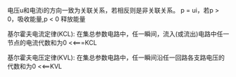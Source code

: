 电压u和电流i的方向一致为关联关系，若相反则是非关联关系。
p = ui，若p > 0，吸收能量,p < 0 释放能量


基尔霍夫电流定律(KCL):
    在集总参数电路中，任一瞬间，流入(或流出)电路中任一节点的电流代数和为0 <<===KCL
    
基尔霍夫电压定律(KVL):
    在集总参数电路中，任一瞬间沿任一回路各支路电压的代数和为0 <<==KVL 